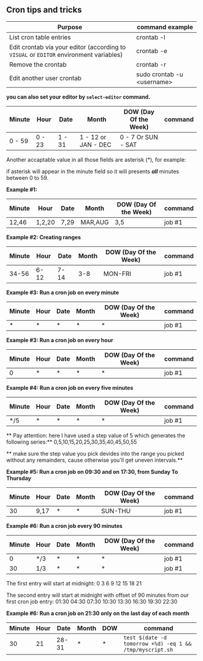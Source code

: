 ## Cron tips and tricks

Purpose | command example
------------ | -------------
List cron table entries | crontab -l
Edit crontab via your editor (according to `VISUAL` or `EDITOR` environment variables) | crontab -e
Remove the crontab | crontab -r
Edit another user crontab | sudo crontab -u &lt;username&gt;

**you can also set your editor by `select-editor` command.**


Minute | Hour | Date | Month | DOW (Day Of the Week)  | command
------|----- | ----|-----|------|---------
0 - 59 |  0 - 23 | 1 - 31 | 1 - 12 or JAN - DEC | 0 - 7 Or SUN - SAT


Another accaptable value in all those fields are asterisk (\*),
for example:


if asterisk will appear in the minute field so it will presents
 _**all**_ minutes between 0 to 59.

**Example #1:**


Minute | Hour | Date | Month | DOW (Day Of the Week)  | command
------|----- | ----|-----|------|---------
12,46 |  1,2,20 | 7,29 | MAR,AUG | 3,5 | job #1


**Example #2: Creating ranges**

Minute | Hour | Date | Month | DOW (Day Of the Week)  | command
------|----- | ----|-----|------|---------
34-56 |  6-12 | 7-14 | 3-8 | MON-FRI | job #1


**Example #3: Run a cron job on every minute**

Minute | Hour | Date | Month | DOW (Day Of the Week)  | command
------|----- | ----|-----|------|---------
* |  * | * | * | * | job #1

**Example #3: Run a cron job on every hour**

Minute | Hour | Date | Month | DOW (Day Of the Week)  | command
------|----- | ----|-----|------|---------
0 |  * | * | * | * | job #1

**Example #4: Run a cron job on every five minutes**

Minute | Hour | Date | Month | DOW (Day Of the Week)  | command
------|----- | ----|-----|------|---------
*/5 |  * | * | * | * | job #1

** Pay attention: here I have used a step value of 5 which generates the following series:**
0,5,10,15,20,25,30,35,40,45,50,55

** make sure the step value you pick  devides into the range you picked without any remainders, cause otherwise you'll get uneven intervals.**


**Example #5: Run a cron job on 09:30 and on 17:30, from Sunday To Thursday**

Minute | Hour | Date | Month | DOW (Day Of the Week)  | command
------|----- | ----|-----|------|---------
30 |  9,17 | * | * | SUN-THU | job #1

**Example #6: Run a cron job every 90 minutes**

Minute | Hour | Date | Month | DOW (Day Of the Week)  | command
------|----- | ----|-----|------|---------
0 |  */3 | * | * | * | job #1
30 |  1/3 | * | * | * | job #1


The first entry will start at midnight:    0		       3		6		9		12		15		18		21

The second entry will start at midnight with offset of 90 minutes from our first cron job entry:
  01:30	  04:30	07:30	10:30	13:30	16:30	19:30	22:30

**Example #6: Run a cron job on 21:30 only on the last day of each month**

Minute | Hour | Date | Month | DOW   | command
------|----- | ----|-----|------|---------
30 |  21 | 28-31 | * | * | `test $(date -d tomorrow +%d) -eq 1 && /tmp/myscript.sh`
